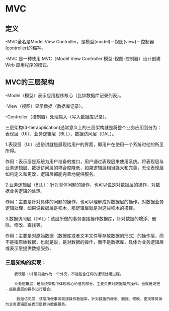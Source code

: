 # MVC

## 定义

-MVC全名是Model View Controller，是模型(model)－视图(view)－控制器(controller)的缩写。

-MVC 是一种使用 MVC（Model View Controller 模型-视图-控制器）设计创建 Web 应用程序的模式。

## MVC的三层架构

-Model（模型）表示应用程序核心（比如数据库记录列表）。

-View（视图）显示数据（数据库记录）。

-Controller（控制器）处理输入（写入数据库记录）。

 三层架构(3-tierapplication)通常意义上的三层架构就是将整个业务应用划分为：表现层（UI）、业务逻辑层（BLL）、数据访问层（DAL）。

  1.表现层（UI）:通俗讲就是展现给用户的界面，即用户在使用一个系统时他的所见所得。

  作用：表示层是系统为用户准备的接口，用户通过表现层来使用系统。将表现层与业务逻辑层、数据访问层的耦合度降低，如果逻辑层相当强大和完善，无论表现层如何定义和更改，逻辑层都能完善地提供服务。

  2.业务逻辑层（BLL）：针对具体问题的操作，也可以说是对数据层的操作，对数据业务逻辑的处理。

   作用：主要是针对具体的问题的操作，也可以理解成对数据层的操作，对数据业务逻辑处理，如果说数据层是积木，那逻辑层就是对这些积木的搭建。

  3.数据访问层（DAL）：该层所做的事务直接操作数据库，针对数据的增添、删除、修改、查找等。

   作用：主要是对原始数据（数据库或者文本文件等存放数据的形式）的操作层，而不是指原始数据，也就是说，是对数据的操作，而不是数据库，具体为业务逻辑层或表示层提供数据服务．


### 三层架构的实现：

        表现层：UI层只能作为一个外壳，不能包含任何的逻辑处理过程。

        业务逻辑层：是系统架构中体现核心价值的部分，主要负责对数据层的操作。也就是说把一些数据层的操作进行组合。

         数据访问层：该层所做事务直接操作数据库，针对数据的增添、删除、修改、查找等具体为业务逻辑层或表示层提供数据服务。
